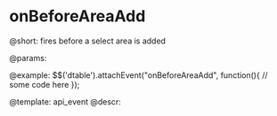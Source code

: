 onBeforeAreaAdd
=============

@short:
	fires before a select area is added

@params:

@example:
$$('dtable').attachEvent("onBeforeAreaAdd", function(){
   // some code here
});

@template:	api_event
@descr:

